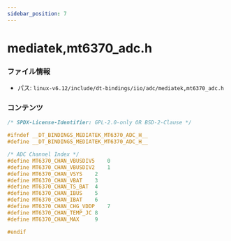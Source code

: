 ```yaml
---
sidebar_position: 7
---
```

# mediatek,mt6370_adc.h

### ファイル情報

- パス: `linux-v6.12/include/dt-bindings/iio/adc/mediatek,mt6370_adc.h`

### コンテンツ

```h
/* SPDX-License-Identifier: GPL-2.0-only OR BSD-2-Clause */

#ifndef __DT_BINDINGS_MEDIATEK_MT6370_ADC_H__
#define __DT_BINDINGS_MEDIATEK_MT6370_ADC_H__

/* ADC Channel Index */
#define MT6370_CHAN_VBUSDIV5	0
#define MT6370_CHAN_VBUSDIV2	1
#define MT6370_CHAN_VSYS	2
#define MT6370_CHAN_VBAT	3
#define MT6370_CHAN_TS_BAT	4
#define MT6370_CHAN_IBUS	5
#define MT6370_CHAN_IBAT	6
#define MT6370_CHAN_CHG_VDDP	7
#define MT6370_CHAN_TEMP_JC	8
#define MT6370_CHAN_MAX		9

#endif

```
